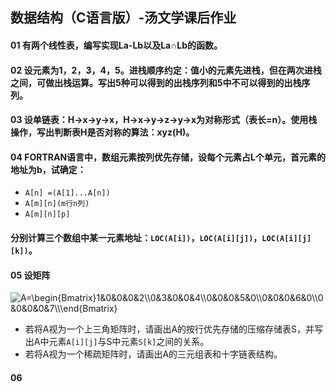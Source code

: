 ## 数据结构（C语言版）-汤文学课后作业

#### 01 有两个线性表，编写实现La-Lb以及La∩Lb的函数。

#### 02 设元素为1，2，3，4，5。进栈顺序约定：值小的元素先进栈，但在两次进栈之间，可做出栈运算。写出5种可以得到的出栈序列和5中不可以得到的出栈序列。

#### 03 设单链表：H→x→y→x，H→x→y→z→y→x为对称形式（表长=n）。使用栈操作，写出判断表H是否对称的算法：xyz(H)。

#### 04 FORTRAN语言中，数组元素按列优先存储，设每个元素占L个单元，首元素的地址为b，试确定：
+ `A[n] =(A[1]...A[n])`
+ `A[m][n](m行n列)`
+ `A[m][n][p]`
#### 分别计算三个数组中某一元素地址：`LOC(A[i])`，`LOC(A[i][j])`，`LOC(A[i][j][k])`。

#### 05 设矩阵 

<img src="https://latex.codecogs.com/svg.image?A=\begin{Bmatrix}1&0&0&0&2\\0&3&0&0&4\\0&0&0&5&0\\0&0&0&6&0\\0&0&0&0&7\\\end{Bmatrix}" title="A=\begin{Bmatrix}1&0&0&0&2\\0&3&0&0&4\\0&0&0&5&0\\0&0&0&6&0\\0&0&0&0&7\\\end{Bmatrix}" />

+ 若将A视为一个上三角矩阵时，请画出A的按行优先存储的压缩存储表S，并写出A中元素`A[i][j]`与S中元素`S[k]`之间的关系。
+ 若将A视为一个稀疏矩阵时，请画出A的三元组表和十字链表结构。

#### 06